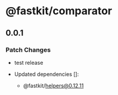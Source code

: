 # @fastkit/comparator

## 0.0.1

### Patch Changes

- test release

- Updated dependencies []:
  - @fastkit/helpers@0.12.11
